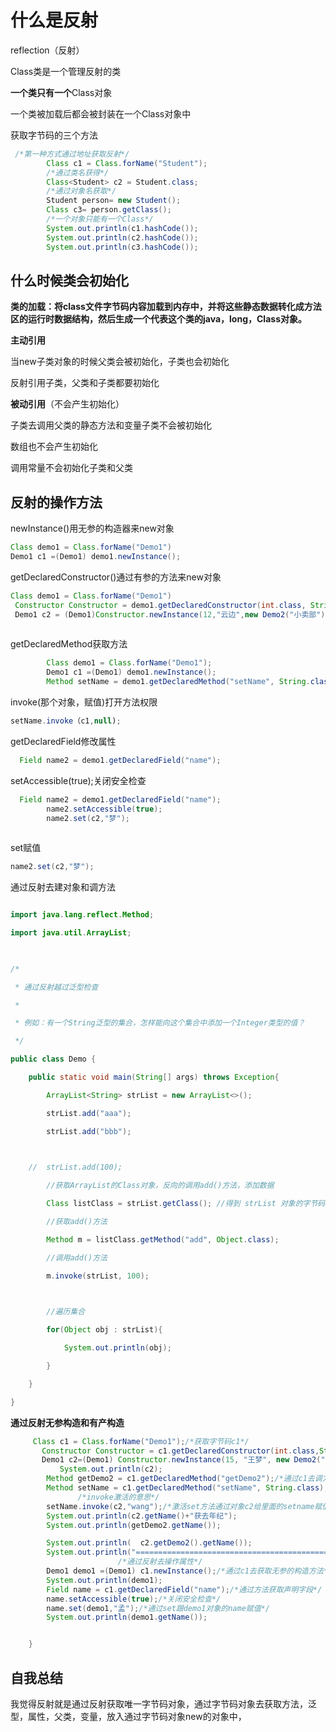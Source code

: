 # 什么是反射

reflection（反射）

Class类是一个管理反射的类

**一个类只有一个**Class对象

一个类被加载后都会被封装在一个Class对象中

获取字节码的三个方法

```java
 /*第一种方式通过地址获取反射*/
        Class c1 = Class.forName("Student");
        /*通过类名获得*/
        Class<Student> c2 = Student.class;
        /*通过对象名获取*/
        Student person= new Student();
        Class c3= person.getClass();
        /*一个对象只能有一个Class*/
        System.out.println(c1.hashCode());
        System.out.println(c2.hashCode());
        System.out.println(c3.hashCode());

```

## 什么时候类会初始化

**类的加载：将class文件字节码内容加载到内存中，并将这些静态数据转化成方法区的运行时数据结构，然后生成一个代表这个类的java，long，Class对象。**

**主动引用**

当new子类对象的时候父类会被初始化，子类也会初始化

反射引用子类，父类和子类都要初始化

**被动引用**（不会产生初始化）

子类去调用父类的静态方法和变量子类不会被初始化

数组也不会产生初始化

调用常量不会初始化子类和父类

## 反射的操作方法

newInstance()用无参的构造器来new对象

```java
Class demo1 = Class.forName("Demo1")
Demo1 c1 =(Demo1) demo1.newInstance();
```

getDeclaredConstructor()通过有参的方法来new对象

```java
Class demo1 = Class.forName("Demo1")
 Constructor Constructor = demo1.getDeclaredConstructor(int.class, String.class, Demo2.class);
 Demo1 c2 = (Demo1)Constructor.newInstance(12,"云边",new Demo2("小卖部"));
    
```

getDeclaredMethod获取方法

```java
        Class demo1 = Class.forName("Demo1");
        Demo1 c1 =(Demo1) demo1.newInstance();
        Method setName = demo1.getDeclaredMethod("setName", String.class);
```

invoke(那个对象，赋值)打开方法权限

```java
setName.invoke（c1,null);
```

getDeclaredField修改属性

```java
  Field name2 = demo1.getDeclaredField("name");
```

setAccessible(true);关闭安全检查

```java
  Field name2 = demo1.getDeclaredField("name");
        name2.setAccessible(true);
        name2.set(c2,"梦");
        
```

set赋值

```java
name2.set(c2,"梦");
```

通过反射去建对象和调方法

```java

import java.lang.reflect.Method;

import java.util.ArrayList;

 

/*

 * 通过反射越过泛型检查

 * 

 * 例如：有一个String泛型的集合，怎样能向这个集合中添加一个Integer类型的值？

 */

public class Demo {

	public static void main(String[] args) throws Exception{

		ArrayList<String> strList = new ArrayList<>();

		strList.add("aaa");

		strList.add("bbb");

		

	//	strList.add(100);

		//获取ArrayList的Class对象，反向的调用add()方法，添加数据

		Class listClass = strList.getClass(); //得到 strList 对象的字节码 对象

		//获取add()方法

		Method m = listClass.getMethod("add", Object.class);

		//调用add()方法

		m.invoke(strList, 100);

		

		//遍历集合

		for(Object obj : strList){

			System.out.println(obj);

		}

	}

}

```

**通过反射无参构造和有产构造**

```java
     Class c1 = Class.forName("Demo1");/*获取字节码c1*/
       Constructor Constructor = c1.getDeclaredConstructor(int.class,String.class,Demo2.class);/*根据c1去调用构造器*/
       Demo1 c2=(Demo1) Constructor.newInstance(15, "王梦", new Demo2("云边有个小卖部"));/*new出对象叫c2*/
           System.out.println(c2);
        Method getDemo2 = c1.getDeclaredMethod("getDemo2");/*通过c1去调方法*/
        Method setName = c1.getDeclaredMethod("setName", String.class);/*通过字节码c1去获取setname的方法*/
               /*invoke激活的意思*/
        setName.invoke(c2,"wang");/*激活set方法通过对象c2给里面的setname赋值*/
        System.out.println(c2.getName()+"获去年纪");
        System.out.println(getDemo2.getName());

        System.out.println(  c2.getDemo2().getName());
        System.out.println("===============================================");
                        /*通过反射去操作属性*/
        Demo1 demo1 =(Demo1) c1.newInstance();/*通过c1去获取无参的构造方法*/
        System.out.println(demo1);
        Field name = c1.getDeclaredField("name");/*通过方法获取声明字段*/
        name.setAccessible(true);/*关闭安全检查*/
        name.set(demo1,"孟");/*通过set跟demo1对象的name赋值*/
        System.out.println(demo1.getName());


    }
```

## 自我总结

我觉得反射就是通过反射获取唯一字节码对象，通过字节码对象去获取方法，泛型，属性，父类，变量，放入通过字节码对象new的对象中，

